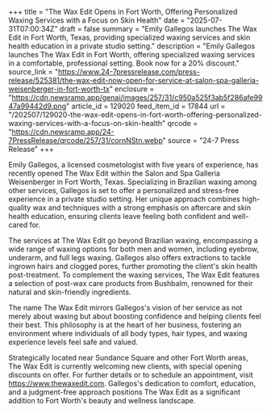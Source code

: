 +++
title = "The Wax Edit Opens in Fort Worth, Offering Personalized Waxing Services with a Focus on Skin Health"
date = "2025-07-31T07:00:34Z"
draft = false
summary = "Emily Gallegos launches The Wax Edit in Fort Worth, Texas, providing specialized waxing services and skin health education in a private studio setting."
description = "Emily Gallegos launches The Wax Edit in Fort Worth, offering specialized waxing services in a comfortable, professional setting. Book now for a 20% discount."
source_link = "https://www.24-7pressrelease.com/press-release/525381/the-wax-edit-now-open-for-service-at-salon-spa-galleria-weisenberger-in-fort-worth-tx"
enclosure = "https://cdn.newsramp.app/genai/images/257/31/c950a525f3ab5f286afe9947a99442d9.png"
article_id = 129020
feed_item_id = 17844
url = "/202507/129020-the-wax-edit-opens-in-fort-worth-offering-personalized-waxing-services-with-a-focus-on-skin-health"
qrcode = "https://cdn.newsramp.app/24-7PressRelease/qrcode/257/31/cornNStn.webp"
source = "24-7 Press Release"
+++

<p>Emily Gallegos, a licensed cosmetologist with five years of experience, has recently opened The Wax Edit within the Salon and Spa Galleria Weisenberger in Fort Worth, Texas. Specializing in Brazilian waxing among other services, Gallegos is set to offer a personalized and stress-free experience in a private studio setting. Her unique approach combines high-quality wax and techniques with a strong emphasis on aftercare and skin health education, ensuring clients leave feeling both confident and well-cared for.</p><p>The services at The Wax Edit go beyond Brazilian waxing, encompassing a wide range of waxing options for both men and women, including eyebrow, underarm, and full legs waxing. Gallegos also offers extractions to tackle ingrown hairs and clogged pores, further promoting the client's skin health post-treatment. To complement the waxing services, The Wax Edit features a selection of post-wax care products from Bushbalm, renowned for their natural and skin-friendly ingredients.</p><p>The name The Wax Edit mirrors Gallegos's vision of her service as not merely about waxing but about boosting confidence and helping clients feel their best. This philosophy is at the heart of her business, fostering an environment where individuals of all body types, hair types, and waxing experience levels feel safe and valued.</p><p>Strategically located near Sundance Square and other Fort Worth areas, The Wax Edit is currently welcoming new clients, with special opening discounts on offer. For further details or to schedule an appointment, visit <a href='https://www.thewaxedit.com' rel='nofollow' target='_blank'>https://www.thewaxedit.com</a>. Gallegos's dedication to comfort, education, and a judgment-free approach positions The Wax Edit as a significant addition to Fort Worth's beauty and wellness landscape.</p>